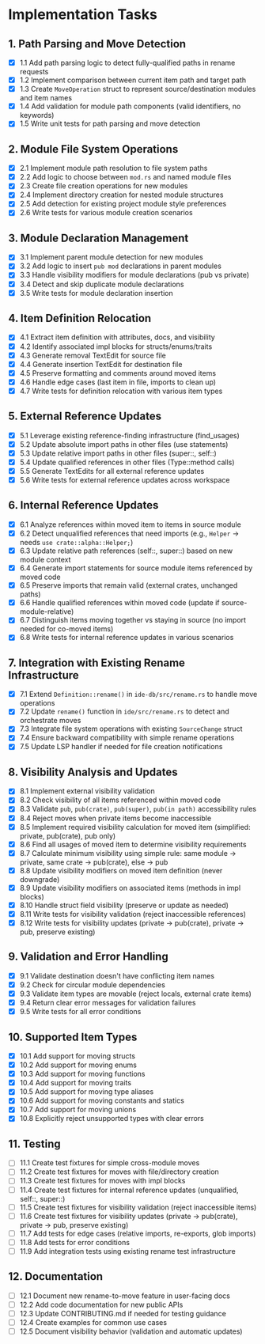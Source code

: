 # Implementation Tasks

## 1. Path Parsing and Move Detection

- [x] 1.1 Add path parsing logic to detect fully-qualified paths in rename requests
- [x] 1.2 Implement comparison between current item path and target path
- [x] 1.3 Create `MoveOperation` struct to represent source/destination modules and item names
- [x] 1.4 Add validation for module path components (valid identifiers, no keywords)
- [x] 1.5 Write unit tests for path parsing and move detection

## 2. Module File System Operations

- [x] 2.1 Implement module path resolution to file system paths
- [x] 2.2 Add logic to choose between `mod.rs` and named module files
- [x] 2.3 Create file creation operations for new modules
- [x] 2.4 Implement directory creation for nested module structures
- [x] 2.5 Add detection for existing project module style preferences
- [x] 2.6 Write tests for various module creation scenarios

## 3. Module Declaration Management

- [x] 3.1 Implement parent module detection for new modules
- [x] 3.2 Add logic to insert `pub mod` declarations in parent modules
- [x] 3.3 Handle visibility modifiers for module declarations (pub vs private)
- [x] 3.4 Detect and skip duplicate module declarations
- [x] 3.5 Write tests for module declaration insertion

## 4. Item Definition Relocation

- [x] 4.1 Extract item definition with attributes, docs, and visibility
- [x] 4.2 Identify associated impl blocks for structs/enums/traits
- [x] 4.3 Generate removal TextEdit for source file
- [x] 4.4 Generate insertion TextEdit for destination file
- [x] 4.5 Preserve formatting and comments around moved items
- [x] 4.6 Handle edge cases (last item in file, imports to clean up)
- [x] 4.7 Write tests for definition relocation with various item types

## 5. External Reference Updates

- [x] 5.1 Leverage existing reference-finding infrastructure (find_usages)
- [x] 5.2 Update absolute import paths in other files (use statements)
- [x] 5.3 Update relative import paths in other files (super::, self::)
- [x] 5.4 Update qualified references in other files (Type::method calls)
- [x] 5.5 Generate TextEdits for all external reference updates
- [x] 5.6 Write tests for external reference updates across workspace

## 6. Internal Reference Updates

- [x] 6.1 Analyze references within moved item to items in source module
- [x] 6.2 Detect unqualified references that need imports (e.g., `Helper` → needs `use crate::alpha::Helper;`)
- [x] 6.3 Update relative path references (self::, super::) based on new module context
- [x] 6.4 Generate import statements for source module items referenced by moved code
- [x] 6.5 Preserve imports that remain valid (external crates, unchanged paths)
- [x] 6.6 Handle qualified references within moved code (update if source-module-relative)
- [x] 6.7 Distinguish items moving together vs staying in source (no import needed for co-moved items)
- [x] 6.8 Write tests for internal reference updates in various scenarios

## 7. Integration with Existing Rename Infrastructure

- [x] 7.1 Extend `Definition::rename()` in `ide-db/src/rename.rs` to handle move operations
- [x] 7.2 Update `rename()` function in `ide/src/rename.rs` to detect and orchestrate moves
- [x] 7.3 Integrate file system operations with existing `SourceChange` struct
- [x] 7.4 Ensure backward compatibility with simple rename operations
- [x] 7.5 Update LSP handler if needed for file creation notifications

## 8. Visibility Analysis and Updates

- [x] 8.1 Implement external visibility validation
- [x] 8.2 Check visibility of all items referenced within moved code
- [x] 8.3 Validate `pub`, `pub(crate)`, `pub(super)`, `pub(in path)` accessibility rules
- [x] 8.4 Reject moves when private items become inaccessible
- [x] 8.5 Implement required visibility calculation for moved item (simplified: private, pub(crate), pub only)
- [x] 8.6 Find all usages of moved item to determine visibility requirements
- [x] 8.7 Calculate minimum visibility using simple rule: same module → private, same crate → pub(crate), else → pub
- [x] 8.8 Update visibility modifiers on moved item definition (never downgrade)
- [x] 8.9 Update visibility modifiers on associated items (methods in impl blocks)
- [x] 8.10 Handle struct field visibility (preserve or update as needed)
- [x] 8.11 Write tests for visibility validation (reject inaccessible references)
- [x] 8.12 Write tests for visibility updates (private → pub(crate), private → pub, preserve existing)

## 9. Validation and Error Handling

- [x] 9.1 Validate destination doesn't have conflicting item names
- [x] 9.2 Check for circular module dependencies
- [x] 9.3 Validate item types are movable (reject locals, external crate items)
- [x] 9.4 Return clear error messages for validation failures
- [x] 9.5 Write tests for all error conditions

## 10. Supported Item Types

- [x] 10.1 Add support for moving structs
- [x] 10.2 Add support for moving enums
- [x] 10.3 Add support for moving functions
- [x] 10.4 Add support for moving traits
- [x] 10.5 Add support for moving type aliases
- [x] 10.6 Add support for moving constants and statics
- [x] 10.7 Add support for moving unions
- [x] 10.8 Explicitly reject unsupported types with clear errors

## 11. Testing

- [ ] 11.1 Create test fixtures for simple cross-module moves
- [ ] 11.2 Create test fixtures for moves with file/directory creation
- [ ] 11.3 Create test fixtures for moves with impl blocks
- [ ] 11.4 Create test fixtures for internal reference updates (unqualified, self::, super::)
- [ ] 11.5 Create test fixtures for visibility validation (reject inaccessible items)
- [ ] 11.6 Create test fixtures for visibility updates (private → pub(crate), private → pub, preserve existing)
- [ ] 11.7 Add tests for edge cases (relative imports, re-exports, glob imports)
- [ ] 11.8 Add tests for error conditions
- [ ] 11.9 Add integration tests using existing rename test infrastructure

## 12. Documentation

- [ ] 12.1 Document new rename-to-move feature in user-facing docs
- [ ] 12.2 Add code documentation for new public APIs
- [ ] 12.3 Update CONTRIBUTING.md if needed for testing guidance
- [ ] 12.4 Create examples for common use cases
- [ ] 12.5 Document visibility behavior (validation and automatic updates)
